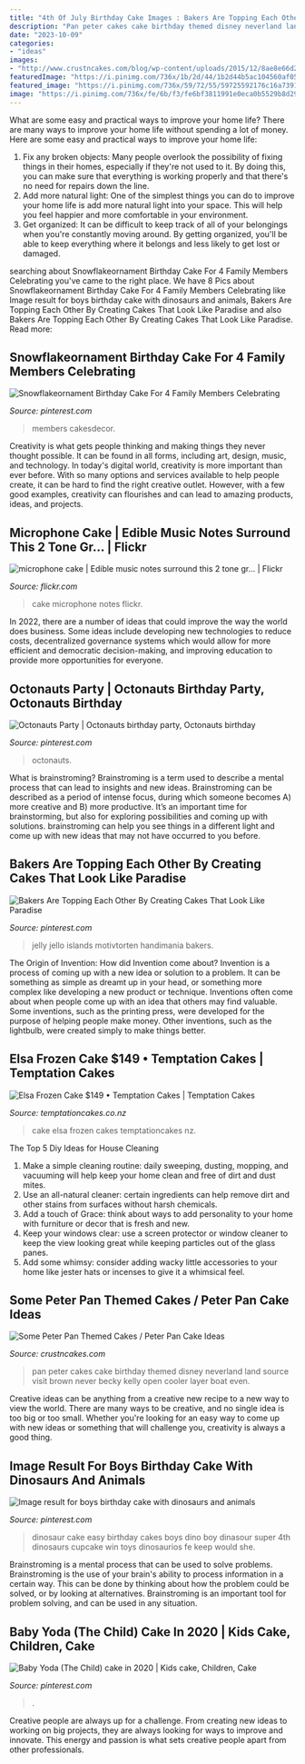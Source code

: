 ```yaml
---
title: "4th Of July Birthday Cake Images : Bakers Are Topping Each Other By Creating Cakes That Look Like Paradise"
description: "Pan peter cakes cake birthday themed disney neverland land source visit brown never becky kelly open cooler layer boat even"
date: "2023-10-09"
categories:
- "ideas"
images:
- "http://www.crustncakes.com/blog/wp-content/uploads/2015/12/8ae8e66d2e6aa9c5776bc299dcc0b0de.jpg"
featuredImage: "https://i.pinimg.com/736x/1b/2d/44/1b2d44b5ac104560af053bcffb5e0a37.jpg"
featured_image: "https://i.pinimg.com/736x/59/72/55/59725592176c16a73914bb7382520baa--december-birthday-winter-cakes.jpg"
image: "https://i.pinimg.com/736x/fe/6b/f3/fe6bf3811991e0eca0b5529b8d29e248.jpg"
---
```



What are some easy and practical ways to improve your home life?
There are many ways to improve your home life without spending a lot of money. Here are some easy and practical ways to improve your home life: 
1. Fix any broken objects: Many people overlook the possibility of fixing things in their homes, especially if they're not used to it. By doing this, you can make sure that everything is working properly and that there's no need for repairs down the line. 
2. Add more natural light: One of the simplest things you can do to improve your home life is add more natural light into your space. This will help you feel happier and more comfortable in your environment. 
3. Get organized: It can be difficult to keep track of all of your belongings when you're constantly moving around. By getting organized, you'll be able to keep everything where it belongs and less likely to get lost or damaged.

	

		
searching about Snowflakeornament Birthday Cake For 4 Family Members Celebrating you've came to the right place. We have 8 Pics about Snowflakeornament Birthday Cake For 4 Family Members Celebrating like Image result for boys birthday cake with dinosaurs and animals, Bakers Are Topping Each Other By Creating Cakes That Look Like Paradise and also Bakers Are Topping Each Other By Creating Cakes That Look Like Paradise. Read more:
		
    
## Snowflakeornament Birthday Cake For 4 Family Members Celebrating

<img loading=lazy src="https://i.pinimg.com/736x/59/72/55/59725592176c16a73914bb7382520baa--december-birthday-winter-cakes.jpg" onerror="this.onerror=null;this.src='https://tse1.mm.bing.net/th?id=OIP.V-hb7LJeEDixwmebrwNaOQHaJ3&amp;pid=15.1';" alt="Snowflakeornament Birthday Cake For 4 Family Members Celebrating">

_Source: pinterest.com_

>members cakesdecor. 

	

Creativity is what gets people thinking and making things they never thought possible. It can be found in all forms, including art, design, music, and technology. In today's digital world, creativity is more important than ever before. With so many options and services available to help people create, it can be hard to find the right creative outlet. However, with a few good examples, creativity can flourishes and can lead to amazing products, ideas, and projects.

    
## Microphone Cake | Edible Music Notes Surround This 2 Tone Gr… | Flickr

<img loading=lazy src="https://c1.staticflickr.com/5/4080/4850067896_a7cd1a9e7d_b.jpg" onerror="this.onerror=null;this.src='https://tse4.mm.bing.net/th?id=OIP.dZezZLqilkW7I7yF4HBZkgHaLD&amp;pid=15.1';" alt="microphone cake | Edible music notes surround this 2 tone gr… | Flickr">

_Source: flickr.com_

>cake microphone notes flickr. 

	

In 2022, there are a number of ideas that could improve the way the world does business. Some ideas include developing new technologies to reduce costs, decentralized governance systems which would allow for more efficient and democratic decision-making, and improving education to provide more opportunities for everyone.

    
## Octonauts Party | Octonauts Birthday Party, Octonauts Birthday

<img loading=lazy src="https://i.pinimg.com/736x/fe/6b/f3/fe6bf3811991e0eca0b5529b8d29e248.jpg" onerror="this.onerror=null;this.src='https://tse4.mm.bing.net/th?id=OIP.SqQpaMGS8p0s-2eFYO9EqgHaLI&amp;pid=15.1';" alt="Octonauts Party | Octonauts birthday party, Octonauts birthday">

_Source: pinterest.com_

>octonauts. 

	

What is brainstroming?
Brainstroming is a term used to describe a mental process that can lead to insights and new ideas. Brainstroming can be described as a period of intense focus, during which someone becomes A) more creative and B) more productive. It’s an important time for brainstorming, but also for exploring possibilities and coming up with solutions. brainstroming can help you see things in a different light and come up with new ideas that may not have occurred to you before.

    
## Bakers Are Topping Each Other By Creating Cakes That Look Like Paradise

<img loading=lazy src="https://i.pinimg.com/736x/df/c3/88/dfc388fdb74be3501df565bdfddd3074.jpg" onerror="this.onerror=null;this.src='https://tse2.mm.bing.net/th?id=OIP.leUIvthfWA2WYtereThOzgHaHa&amp;pid=15.1';" alt="Bakers Are Topping Each Other By Creating Cakes That Look Like Paradise">

_Source: pinterest.com_

>jelly jello islands motivtorten handimania bakers. 

	

The Origin of Invention: How did Invention come about?
Invention is a process of coming up with a new idea or solution to a problem. It can be something as simple as dreamt up in your head, or something more complex like developing a new product or technique. Inventions often come about when people come up with an idea that others may find valuable. Some inventions, such as the printing press, were developed for the purpose of helping people make money. Other inventions, such as the lightbulb, were created simply to make things better.

    
## Elsa Frozen Cake $149 • Temptation Cakes | Temptation Cakes

<img loading=lazy src="https://temptationcakes.co.nz/wp-content/uploads/2014/09/0021.jpg" onerror="this.onerror=null;this.src='https://tse1.mm.bing.net/th?id=OIP.ZCX_NTqI3GMmiiXmN6O0FAHaJ4&amp;pid=15.1';" alt="Elsa Frozen Cake $149 • Temptation Cakes | Temptation Cakes">

_Source: temptationcakes.co.nz_

>cake elsa frozen cakes temptationcakes nz. 

	

The Top 5 Diy Ideas for House Cleaning
1. Make a simple cleaning routine: daily sweeping, dusting, mopping, and vacuuming will help keep your home clean and free of dirt and dust mites.
2. Use an all-natural cleaner: certain ingredients can help remove dirt and other stains from surfaces without harsh chemicals.
3. Add a touch of Grace: think about ways to add personality to your home with furniture or decor that is fresh and new.
4. Keep your windows clear: use a screen protector or window cleaner to keep the view looking great while keeping particles out of the glass panes.
5. Add some whimsy: consider adding wacky little accessories to your home like jester hats or incenses to give it a whimsical feel.

    
## Some Peter Pan Themed Cakes / Peter Pan Cake Ideas

<img loading=lazy src="http://www.crustncakes.com/blog/wp-content/uploads/2015/12/8ae8e66d2e6aa9c5776bc299dcc0b0de.jpg" onerror="this.onerror=null;this.src='https://tse4.mm.bing.net/th?id=OIP.mgETo959UeJbVjmujRS_bwHaKW&amp;pid=15.1';" alt="Some Peter Pan Themed Cakes / Peter Pan Cake Ideas">

_Source: crustncakes.com_

>pan peter cakes cake birthday themed disney neverland land source visit brown never becky kelly open cooler layer boat even. 

	

Creative ideas can be anything from a creative new recipe to a new way to view the world. There are many ways to be creative, and no single idea is too big or too small. Whether you're looking for an easy way to come up with new ideas or something that will challenge you, creativity is always a good thing.

    
## Image Result For Boys Birthday Cake With Dinosaurs And Animals

<img loading=lazy src="https://i.pinimg.com/736x/1b/2d/44/1b2d44b5ac104560af053bcffb5e0a37.jpg" onerror="this.onerror=null;this.src='https://tse2.mm.bing.net/th?id=OIP.M5195i8q6SqVkoLvfAZF_wHaJ4&amp;pid=15.1';" alt="Image result for boys birthday cake with dinosaurs and animals">

_Source: pinterest.com_

>dinosaur cake easy birthday cakes boys dino boy dinasour super 4th dinosaurs cupcake win toys dinosaurios fe keep would she. 

	

Brainstroming is a mental process that can be used to solve problems. Brainstroming is the use of your brain's ability to process information in a certain way. This can be done by thinking about how the problem could be solved, or by looking at alternatives. Brainstroming is an important tool for problem solving, and can be used in any situation.

    
## Baby Yoda (The Child) Cake In 2020 | Kids Cake, Children, Cake

<img loading=lazy src="https://i.pinimg.com/736x/45/3a/f1/453af10b4e6055824e72b3f84747f8af.jpg" onerror="this.onerror=null;this.src='https://tse4.mm.bing.net/th?id=OIP.Zyf59_Zvb1BbP4IiaGCeawHaJ3&amp;pid=15.1';" alt="Baby Yoda (The Child) cake in 2020 | Kids cake, Children, Cake">

_Source: pinterest.com_

>. 

	

Creative people are always up for a challenge. From creating new ideas to working on big projects, they are always looking for ways to improve and innovate. This energy and passion is what sets creative people apart from other professionals.

